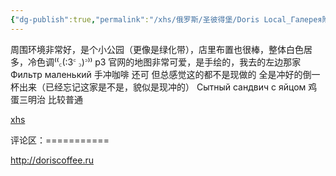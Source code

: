 ```yaml
---
{"dg-publish":true,"permalink":"/xhs/俄罗斯/圣彼得堡/Doris Local_Галерея附近/","tags":["rednote","圣彼得堡"],"updated":"2025-03-30T20:40:27.816+08:00"}
---
```


 

周围环境非常好，是个小公园（更像是绿化带），店里布置也很棒，整体白色居多，冷色调⁽⁽꜀(:3꜂ ꜆)꜄⁾⁾
p3 官网的地图非常可爱，是手绘的，我去的左边那家
Фильтр маленький 手冲咖啡 还可 但总感觉这的都不是现做的 全是冲好的倒一杯出来（已经忘记这家是不是，貌似是现冲的）
Сытный сандвич с яйцом 鸡蛋三明治 比较普通

[xhs](https://www.xiaohongshu.com/explore/644d206f000000002701169e?xsec_token=ABEe5BUgS9umITUaA9yAQ9bP1PG9p66Ucvz2046xkn3U4=&xsec_source=pc_user)

评论区：===========

http://doriscoffee.ru